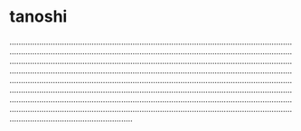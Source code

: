 # tanoshi
......................................................................................................................................................................................................................................................................................................................................................................................................................................................................................................................................................................................................................................................................................................................................................................................................................................................................................................................................................................................................................................................................................